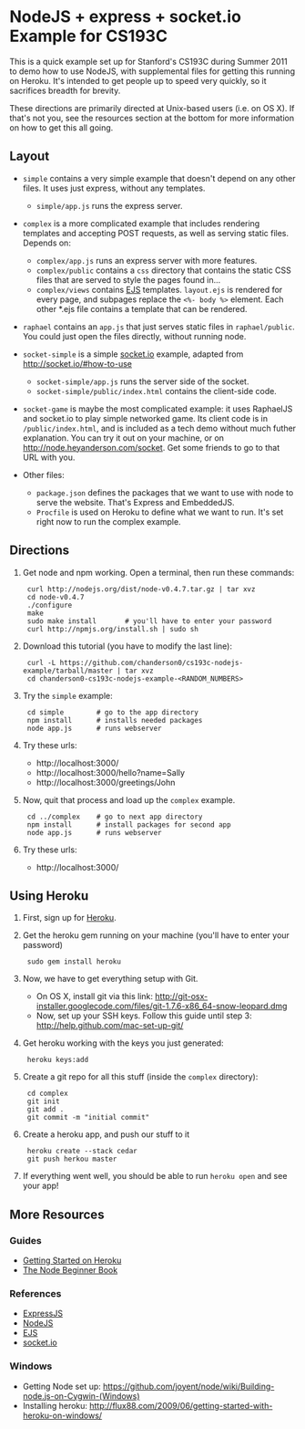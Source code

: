 NodeJS + express + socket.io Example for CS193C
==================

This is a quick example set up for Stanford's CS193C during Summer 2011 to demo how to use NodeJS, with supplemental files for getting this running on Heroku. It's intended to get people up to speed very quickly, so it sacrifices breadth for brevity.

These directions are primarily directed at Unix-based users (i.e. on OS X). If that's not you, see the resources section at the bottom for more information on how to get this all going.

Layout
------

- `simple` contains a very simple example that doesn't depend on any other files. It uses just express, without any templates.
    - `simple/app.js` runs the express server.

- `complex` is a more complicated example that includes rendering templates and accepting POST requests, as well as serving static files. Depends on:
    - `complex/app.js` runs an express server with more features.
    - `complex/public` contains a `css` directory that contains the static CSS files that are served to style the pages found in...
    - `complex/views` contains [EJS](http://embeddedjs.com/ "EmbeddedJS") templates. `layout.ejs` is rendered for every page, and subpages replace the `<%- body %>` element. Each other *.ejs file contains a template that can be rendered. 
    
- `raphael` contains an `app.js` that just serves static files in `raphael/public`. You could just open the files directly, without running node.

- `socket-simple` is a simple [socket.io](http://socket.io/) example, adapted from http://socket.io/#how-to-use
    - `socket-simple/app.js` runs the server side of the socket.
    - `socket-simple/public/index.html` contains the client-side code.

- `socket-game` is maybe the most complicated example: it uses RaphaelJS and socket.io to play simple networked game. Its client code is in `/public/index.html`, and is included as a tech demo without much futher explanation. You can try it out on your machine, or on http://node.heyanderson.com/socket. Get some friends to go to that URL with you.

- Other files:
    - `package.json` defines the packages that we want to use with node to serve the website. That's Express and EmbeddedJS.
    - `Procfile` is used on Heroku to define what we want to run. It's set right now to run the complex example.

Directions
----------

1. Get node and npm working. Open a terminal, then run these commands:

        curl http://nodejs.org/dist/node-v0.4.7.tar.gz | tar xvz
        cd node-v0.4.7
        ./configure
        make
        sudo make install       # you'll have to enter your password
        curl http://npmjs.org/install.sh | sudo sh

2. Download this tutorial (you have to modify the last line):

        curl -L https://github.com/chanderson0/cs193c-nodejs-example/tarball/master | tar xvz
        cd chanderson0-cs193c-nodejs-example-<RANDOM_NUMBERS>

3. Try the `simple` example:

        cd simple        # go to the app directory
        npm install      # installs needed packages
        node app.js      # runs webserver

4. Try these urls:

    - http://localhost:3000/
    - http://localhost:3000/hello?name=Sally
    - http://localhost:3000/greetings/John

5. Now, quit that process and load up the `complex` example.

        cd ../complex    # go to next app directory 
        npm install      # install packages for second app
        node app.js      # runs webserver

6. Try these urls:

    - http://localhost:3000/

Using Heroku
------------

1. First, sign up for [Heroku](http://heroku.com/ "Heroku").

2. Get the heroku gem running on your machine (you'll have to enter your password)

        sudo gem install heroku

3. Now, we have to get everything setup with Git. 

    - On OS X, install git via this link: http://git-osx-installer.googlecode.com/files/git-1.7.6-x86_64-snow-leopard.dmg
    - Now, set up your SSH keys. Follow this guide until step 3: http://help.github.com/mac-set-up-git/

4. Get heroku working with the keys you just generated:

        heroku keys:add

5. Create a git repo for all this stuff (inside the `complex` directory):

        cd complex
        git init
        git add .
        git commit -m "initial commit"

6. Create a heroku app, and push our stuff to it

        heroku create --stack cedar
        git push herkou master

7. If everything went well, you should be able to run `heroku open` and see your app!

More Resources
--------------

### Guides
- [Getting Started on Heroku](http://devcenter.heroku.com/articles/quickstart)
- [The Node Beginner Book](http://www.nodebeginner.org/)

### References
- [ExpressJS](http://expressjs.com/)
- [NodeJS](http://nodejs.org/)
- [EJS](http://embeddedjs.com/)
- [socket.io](http://socket.io/)

### Windows
- Getting Node set up: https://github.com/joyent/node/wiki/Building-node.js-on-Cygwin-(Windows)
- Installing heroku: http://flux88.com/2009/06/getting-started-with-heroku-on-windows/